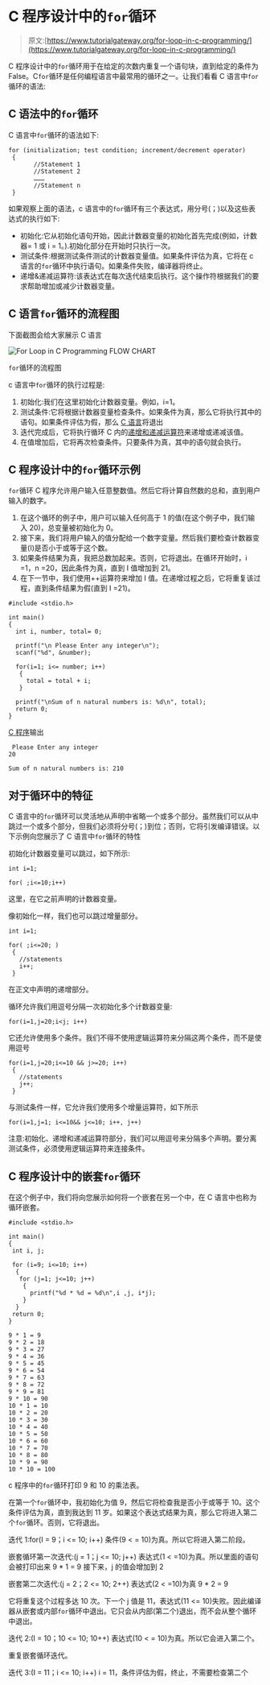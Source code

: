 # C 程序设计中的`for`循环

> 原文:[https://www.tutorialgateway.org/for-loop-in-c-programming/](https://www.tutorialgateway.org/for-loop-in-c-programming/)

C 程序设计中的`for`循环用于在给定的次数内重复一个语句块，直到给定的条件为 False。C`for`循环是任何编程语言中最常用的循环之一。让我们看看 C 语言中`for`循环的语法:

## C 语法中的`for`循环

C 语言中`for`循环的语法如下:

```
for (initialization; test condition; increment/decrement operator)
 {
       //Statement 1
       //Statement 2
       ………
       //Statement n
 }
```

如果观察上面的语法，c 语言中的`for`循环有三个表达式，用分号(；)以及这些表达式的执行如下:

*   初始化:它从初始化语句开始，因此计数器变量的初始化首先完成(例如，计数器= 1 或 i = 1。).初始化部分在开始时只执行一次。
*   测试条件:根据测试条件测试的计数器变量值。如果条件评估为真，它将在 c 语言的`for`循环中执行语句。如果条件失败，编译器将终止。
*   递增&递减运算符:该表达式在每次迭代结束后执行。这个操作符根据我们的要求帮助增加或减少计数器变量。

## C 语言`for`循环的流程图

下面截图会给大家展示 C 语言

![For Loop in C Programming FLOW CHART](img/00d0f20fe98a358bccedc7982158c488.png)

`for`循环的流程图

c 语言中`for`循环的执行过程是:

1.  初始化:我们在这里初始化计数器变量。例如，i=1。
2.  测试条件:它将根据计数器变量检查条件。如果条件为真，那么它将执行其中的语句。如果条件评估为假，那么 [C 语言](https://www.tutorialgateway.org/c-programming/)将退出
3.  迭代完成后，它将执行循环 C 内的[递增和递减运算符](https://www.tutorialgateway.org/increment-and-decrement-operators-in-c/)来递增或递减该值。
4.  在值增加后，它将再次检查条件。只要条件为真，其中的语句就会执行。

## C 程序设计中的`for`循环示例

`for`循环 C 程序允许用户输入任意整数值。然后它将计算自然数的总和，直到用户输入的数字。

1.  在这个循环的例子中，用户可以输入任何高于 1 的值(在这个例子中，我们输入 20)，总变量被初始化为 0。
2.  接下来，我们将用户输入的值分配给一个数字变量。然后我们要检查计数器变量(I)是否小于或等于这个数。
3.  如果条件结果为真，我把总数加起来。否则，它将退出。在循环开始时，i =1，n =20，因此条件为真，直到 I 值增加到 21。
4.  在下一节中，我们使用++运算符来增加 I 值。在递增过程之后，它将重复该过程，直到条件结果为假(直到 I =21)。

```
#include <stdio.h>

int main()
{
  int i, number, total= 0;

  printf("\n Please Enter any integer\n");
  scanf("%d", &number);

  for(i=1; i<= number; i++)
   {
     total = total + i;
   }

  printf("\nSum of n natural numbers is: %d\n", total); 
  return 0;
}
```

[C 程序](https://www.tutorialgateway.org/c-programming-examples/)输出

```
 Please Enter any integer
20

Sum of n natural numbers is: 210
```

## 对于循环中的特征

C 语言中的`for`循环可以灵活地从声明中省略一个或多个部分。虽然我们可以从中跳过一个或多个部分，但我们必须将分号(；)到位；否则，它将引发编译错误。以下示例向您展示了 C 语言中`for`循环的特性

初始化计数器变量可以跳过，如下所示:

```
int i=1;

for( ;i<=10;i++)
```

这里，在它之前声明的计数器变量。

像初始化一样，我们也可以跳过增量部分。

```
int i=1;

for( ;i<=20; )
 {
   //statements     
   i++;
 }
```

在正文中声明的递增部分。

循环允许我们用逗号分隔一次初始化多个计数器变量:

```
for(i=1,j=20;i<j; i++)
```

它还允许使用多个条件。我们不得不使用逻辑运算符来分隔这两个条件，而不是使用逗号

```
for(i=1,j=20;i<=10 && j>=20; i++)
 {
   //statements
   j++;
 }
```

与测试条件一样，它允许我们使用多个增量运算符，如下所示

```
for(i=1,j=1; i<=10&& j<=10; i++, j++)
```

注意:初始化、递增和递减运算符部分，我们可以用逗号来分隔多个声明。要分离测试条件，必须使用逻辑运算符来连接条件。

## C 程序设计中的嵌套`for`循环

在这个例子中，我们将向您展示如何将一个嵌套在另一个中，在 C 语言中也称为循环嵌套。

```
#include <stdio.h>

int main()
{
 int i, j;

 for (i=9; i<=10; i++)
  {
   for (j=1; j<=10; j++)
    {
      printf("%d * %d = %d\n",i ,j, i*j);
    }
  }
 return 0;
}
```

```
9 * 1 = 9
9 * 2 = 18
9 * 3 = 27
9 * 4 = 36
9 * 5 = 45
9 * 6 = 54
9 * 7 = 63
9 * 8 = 72
9 * 9 = 81
9 * 10 = 90
10 * 1 = 10
10 * 2 = 20
10 * 3 = 30
10 * 4 = 40
10 * 5 = 50
10 * 6 = 60
10 * 7 = 70
10 * 8 = 80
10 * 9 = 90
10 * 10 = 100
```

c 程序中的`for`循环打印 9 和 10 的乘法表。

在第一个`for`循环中，我初始化为值 9，然后它将检查我是否小于或等于 10。这个条件评估为真，直到我达到 11 岁。如果这个表达式结果为真，那么它将进入第二个`for`循环。否则，它将退出。

迭代 1:for(I = 9；i <= 10; i++)
条件(9 < = 10)为真。所以它将进入第二阶段。

嵌套循环第一次迭代:(j = 1；j <= 10; j++)
表达式(1 < =10)为真。所以里面的语句会被打印出来
9 * 1 = 9
接下来，j 的值会增加到 2

嵌套第二次迭代:(j = 2；2 <= 10; 2++)
表达式(2 < =10)为真
9 * 2 = 9

它将重复这个过程多达 10 次。下一个 j 值是 11，表达式(11 <= 10)失败。因此编译器从嵌套或内部`for`循环中退出。它只会从内部(第二个)退出，而不会从整个循环中退出。

迭代 2:(I = 10；10 <= 10; 10++)
表达式(10 < = 10)为真。所以它会进入第二个。

重复嵌套循环迭代。

迭代 3:(I = 11；i <= 10; i++)
i = 11，条件评估为假，终止，不需要检查第二个